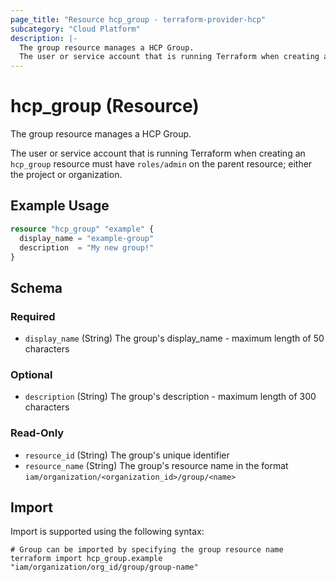 ```yaml
---
page_title: "Resource hcp_group - terraform-provider-hcp"
subcategory: "Cloud Platform"
description: |-
  The group resource manages a HCP Group.
  The user or service account that is running Terraform when creating an hcp_group resource must have roles/admin on the parent resource; either the project or organization.
---
```


# hcp_group (Resource)

The group resource manages a HCP Group.

The user or service account that is running Terraform when creating an `hcp_group` resource must have `roles/admin` on the parent resource; either the project or organization.

## Example Usage

```terraform
resource "hcp_group" "example" {
  display_name = "example-group"
  description  = "My new group!"
}
```

<!-- schema generated by tfplugindocs -->
## Schema

### Required

- `display_name` (String) The group's display_name - maximum length of 50 characters

### Optional

- `description` (String) The group's description - maximum length of 300 characters

### Read-Only

- `resource_id` (String) The group's unique identifier
- `resource_name` (String) The group's resource name in the format `iam/organization/<organization_id>/group/<name>`

## Import

Import is supported using the following syntax:

```shell
# Group can be imported by specifying the group resource name
terraform import hcp_group.example "iam/organization/org_id/group/group-name"
```

